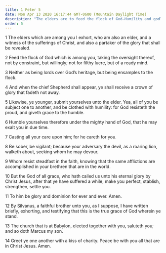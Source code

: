 ```yaml
---
title: 1 Peter 5
date: Mon Apr 13 2020 16:17:44 GMT-0600 (Mountain Daylight Time)
description: "The elders are to feed the flock of God—Humility and godly graces lead to perfection."
order: 5
---
```


1 The elders which are among you I exhort, who am also an elder, and a witness of the sufferings of Christ, and also a partaker of the glory that shall be revealed.

2 Feed the flock of God which is among you, taking the oversight thereof, not by constraint, but willingly; not for filthy lucre, but of a ready mind.

3 Neither as being lords over God’s heritage, but being ensamples to the flock.

4 And when the chief Shepherd shall appear, ye shall receive a crown of glory that fadeth not away.

5 Likewise, ye younger, submit yourselves unto the elder. Yea, all of you be subject one to another, and be clothed with humility: for God resisteth the proud, and giveth grace to the humble.

6 Humble yourselves therefore under the mighty hand of God, that he may exalt you in due time.

7 Casting all your care upon him; for he careth for you.

8 Be sober, be vigilant; because your adversary the devil, as a roaring lion, walketh about, seeking whom he may devour.

9 Whom resist steadfast in the faith, knowing that the same afflictions are accomplished in your brethren that are in the world.

10 But the God of all grace, who hath called us unto his eternal glory by Christ Jesus, after that ye have suffered a while, make you perfect, stablish, strengthen, settle you.

11 To him be glory and dominion for ever and ever. Amen.

12 By Silvanus, a faithful brother unto you, as I suppose, I have written briefly, exhorting, and testifying that this is the true grace of God wherein ye stand.

13 The church that is at Babylon, elected together with you, saluteth you; and so doth Marcus my son.

14 Greet ye one another with a kiss of charity. Peace be with you all that are in Christ Jesus. Amen.

